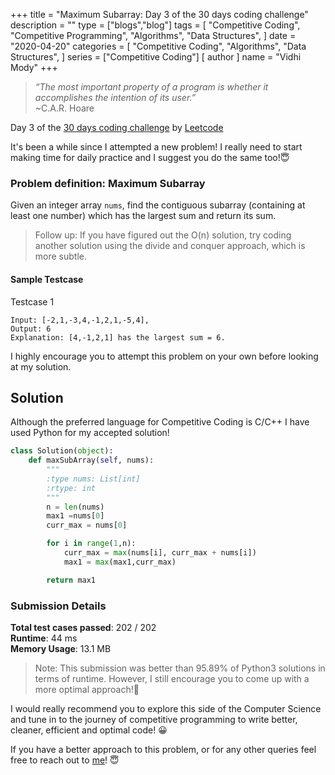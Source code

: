 +++
title = "Maximum Subarray: Day 3 of the 30 days coding challenge"
description = ""
type = ["blogs","blog"]
tags = [
    "Competitive Coding",
    "Competitive Programming",
    "Algorithms",
    "Data Structures",
]
date = "2020-04-20"
categories = [
    "Competitive Coding",
    "Algorithms",
    "Data Structures",
]
series = ["Competitive Coding"]
[ author ]
  name = "Vidhi Mody"
+++
> *“The most important property of a program is whether it accomplishes the intention of its user.”* \
> ~C.A.R. Hoare

Day 3 of the [30 days coding challenge](https://leetcode.com/explore/challenge/card/30-day-leetcoding-challenge/) by [Leetcode](https://leetcode.com/)

It's been a while since I attempted a new problem! I really need to start making time for daily practice and I suggest you do the same too!:innocent:

### Problem definition: Maximum Subarray
Given an integer array `nums`, find the contiguous subarray (containing at least one number) which has the largest sum and return its sum.

> Follow up: If you have figured out the O(n) solution, try coding another solution using the divide and conquer approach, which is more subtle.

#### Sample Testcase 

Testcase 1
```
Input: [-2,1,-3,4,-1,2,1,-5,4],
Output: 6
Explanation: [4,-1,2,1] has the largest sum = 6.
```

I highly encourage you to attempt this problem on your own before looking at my solution.

## Solution

Although the preferred language for Competitive Coding is C/C++ I have used Python for my accepted solution! 

```python
class Solution(object):
    def maxSubArray(self, nums):
        """
        :type nums: List[int]
        :rtype: int
        """
        n = len(nums)
        max1 =nums[0] 
        curr_max = nums[0] 

        for i in range(1,n): 
            curr_max = max(nums[i], curr_max + nums[i]) 
            max1 = max(max1,curr_max) 

        return max1
```

### Submission Details

**Total test cases passed**: 202 / 202 \
**Runtime**: 44 ms \
**Memory Usage**: 13.1 MB

>Note: This submission was better than 95.89% of Python3 solutions in terms of runtime. However, I still encourage you to come up with a more optimal approach!:new_moon_with_face:

I would really recommend you to explore this side of the Computer Science and tune in to the journey of competitive programming to write better, cleaner, efficient and optimal code! :grinning:

If you have a better approach to this problem, or for any other queries feel free to reach out to [me]((https://www.linkedin.com/in/vidhi-mody-21629a150))! :innocent:



